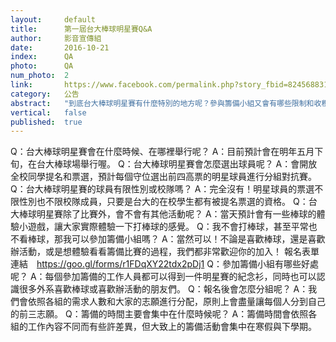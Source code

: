 ```yaml
---
layout:     default
title:      第一屆台大棒球明星賽Q&A
author:     影音宣傳組
date:       2016-10-21
index:      QA
photo:      QA
num_photo:  2
link:       https://www.facebook.com/permalink.php?story_fbid=824568831018569&id=815683195240466
category:   公告
abstract:   "到底台大棒球明星賽有什麼特別的地方呢？參與籌備小組又會有哪些限制和收穫呢？讓我們的Q&A一次解答你的所有疑惑吧"
vertical:   false
published:  true
---
```


Q：台大棒球明星賽會在什麼時候、在哪裡舉行呢？
A：目前預計會在明年五月下旬，在台大棒球場舉行喔。
Q：台大棒球明星賽會怎麼選出球員呢？
A：會開放全校同學提名和票選，預計每個守位選出前四高票的明星球員進行分組對抗賽。
Q：台大棒球明星賽的球員有限性別或校隊嗎？
A：完全沒有！明星球員的票選不限性別也不限校隊成員，只要是台大的在校學生都有被提名票選的資格。
Q：台大棒球明星賽除了比賽外，會不會有其他活動呢？
A：當天預計會有一些棒球的體驗小遊戲，讓大家實際體驗一下打棒球的感覺。
Q：我不會打棒球，甚至平常也不看棒球，那我可以參加籌備小組嗎？
A：當然可以！不論是喜歡棒球，還是喜歡辦活動，或是想體驗看看籌備比賽的過程，我們都非常歡迎你的加入！
報名表單連結　https://goo.gl/forms/r1FDqXY22tdx2pDj1
Q：參加籌備小組有哪些好處呢？
A：每個參加籌備的工作人員都可以得到一件明星賽的紀念衫，同時也可以認識很多外系喜歡棒球或喜歡辦活動的朋友們。
Q：報名後會怎麼分組呢？
A：我們會依照各組的需求人數和大家的志願進行分配，原則上會盡量讓每個人分到自己的前三志願。
Q：籌備的時間主要會集中在什麼時候呢？
A：籌備時間會依照各組的工作內容不同而有些許差異，但大致上的籌備活動會集中在寒假與下學期。
